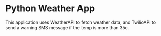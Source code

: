 # Python Weather App

This application uses WeatherAPI to fetch weather data, and TwilioAPI to send a warning SMS message 
if the temp is more than 35c. 